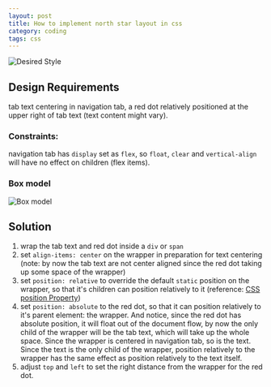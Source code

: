 ```yaml
---
layout: post
title: How to implement north star layout in css
category: coding
tags: css
---
```




![Desired Style](https://i.imgur.com/K5AXNzB.png)

## Design Requirements

tab text centering in navigation tab, a red dot relatively positioned at the upper right of tab text (text content might vary).

### Constraints:

navigation tab has `display` set as `flex`, so `float`, `clear` and `vertical-align` will have no effect on children (flex items).

### Box model
![Box model](https://i.imgur.com/4uKCNvQ.png)

## Solution

1. wrap the tab text and red dot inside a `div` or `span`
2. set `align-items: center` on the wrapper in preparation for text centering (note: by now the tab text are not center aligned since the red dot taking up some space of the wrapper)
3. set `position: relative` to override the default `static` position on the wrapper, so that it's children can position relatively to it (reference: [CSS position Property](https://www.w3schools.com/cssref/pr_class_position.asp))
4. set `position: absolute` to the red dot, so that it can position relatively to it's parent element: the wrapper. And notice, since the red dot has absolute position, it will float out of the document flow, by now the only child of the wrapper will be the tab text, which will take up the whole space. Since the wrapper is centered in navigation tab, so is the text. Since the text is the only child of the wrapper, position relatively to the wrapper has the same effect as position relatively to the text itself.
5. adjust `top` and `left` to set the right distance from the wrapper for the red dot.